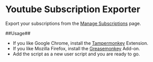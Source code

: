 Youtube Subscription Exporter
==================

Export your subscriptions from the [Manage Subscriptions](https://www.youtube.com/subscription_manager) page.

##Usage##

* If you like Google Chrome, install the [Tampermonkey](https://chrome.google.com/webstore/detail/tampermonkey/dhdgffkkebhmkfjojejmpbldmpobfkfo) Extension.
* If you like Mozilla Firefox, install the [Greasemonkey](https://addons.mozilla.org/en-US/firefox/addon/greasemonkey/) Add-on.
* Add the script as a new user script and you are ready to go.
